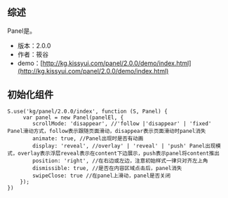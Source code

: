 ## 综述

Panel是。

* 版本：2.0.0
* 作者：筱谷
* demo：[http://kg.kissyui.com/panel/2.0.0/demo/index.html](http://kg.kissyui.com/panel/2.0.0/demo/index.html)

## 初始化组件
		
    S.use('kg/panel/2.0.0/index', function (S, Panel) {
         var panel = new Panel(panelEl, {
            scrollMode: 'disappear', //'follow |'disappear' | 'fixed' Panel滑动方式，follow表示跟随页面滑动，disappear表示页面滑动时panel消失
            animate: true, //Panel出现时是否有动画
            display: 'reveal', //overlay' | 'reveal' | 'push' Panel出现模式，overlay表示浮层reveal表示在content下边展示，push表示panel将content推出
            position: 'right', //在右边或左边，注意初始样式一律只对齐左上角
            dismissible: true, //是否在内容区域点击后，panel消失
            swipeClose: true //在panel上滑动，panel是否关闭
        });
    })
	
